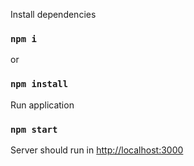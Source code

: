 Install dependencies
### `npm i`
or
### `npm install`

Run application
### `npm start`

Server should run in [http://localhost:3000](http://localhost:3000)